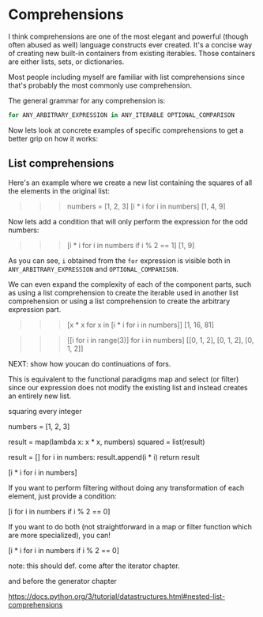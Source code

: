 # Comprehensions

I think comprehensions are one of the most elegant and powerful (though often abused as well) language constructs ever created. It's a concise way of creating new built-in containers from existing iterables. Those containers are either lists, sets, or dictionaries.

Most people including myself are familiar with list comprehensions since that's probably the most commonly use comprehension.

The general grammar for any comprehension is:

```python
for ANY_ARBITRARY_EXPRESSION in ANY_ITERABLE OPTIONAL_COMPARISON
```

Now lets look at concrete examples of specific comprehensions to get a better grip on how it works:

## List comprehensions

Here's an example where we create a new list containing the squares of all the elements in the original list:

>>> numbers = [1, 2, 3]
>>> [i * i for i in numbers]
[1, 4, 9]

Now lets add a condition that will only perform the expression for the odd numbers:

>>> [i * i for i in numbers if i % 2 == 1]
[1, 9]

As you can see, `i` obtained from the `for` expression is visible both in `ANY_ARBITRARY_EXPRESSION` and `OPTIONAL_COMPARISON`.

We can even expand the complexity of each of the component parts, such as using a list comprehension to create the iterable used in another list comprehension or using a list comprehension to create the arbitrary expression part.

>>> [x * x for x in [i * i for i in numbers]]
[1, 16, 81]

>>> [[i for i in range(3)] for i in numbers]
[[0, 1, 2], [0, 1, 2], [0, 1, 2]]


NEXT: show how youcan do continuations of fors.

This is equivalent to the functional paradigms map and select (or filter) since our expression does not modify the existing list and instead creates an entirely new list.

squaring every integer



numbers = [1, 2, 3]


result = map(lambda x: x * x, numbers)
squared = list(result)


result = []
for i in numbers:
	result.append(i * i)
return result

[i * i for i in numbers]

If you want to perform filtering without doing any transformation of each element, just provide a condition:

[i for i in numbers if i % 2 == 0]

If you want to do both (not straightforward in a map or filter function which are more specialized), you can!

[i * i for i in numbers if i % 2 == 0]

note: this should def. come after the iterator chapter.

and before the generator chapter

https://docs.python.org/3/tutorial/datastructures.html#nested-list-comprehensions
